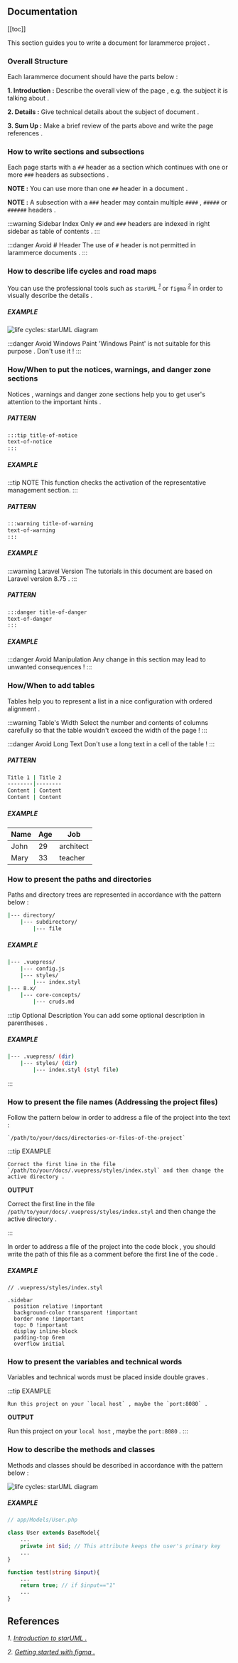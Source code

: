 ## Documentation

[[toc]]

This section guides you to write a document for larammerce project .

### Overall Structure

Each larammerce document should have the parts below :

**1. Introduction :** Describe the overall view of the page , e.g. the subject it is talking about .

**2. Details :** Give technical details about the subject of document .

**3. Sum Up :** Make a brief review of the parts above and write the page references .

### How to write sections and subsections

Each page starts with a `##` header as a section which continues with one or more `###` headers as subsections .

**NOTE :** You can use more than one `##` header in a document .

**NOTE :** A subsection with a `###` header may contain multiple `####` , `#####` or `######` headers .

:::warning Sidebar Index
Only `##` and `###` headers are indexed in right sidebar as table of contents .
:::

:::danger Avoid # Header
The use of `#` header is not permitted in larammerce documents .
:::

### How to describe life cycles and road maps

You can use the professional tools such as  `starUML`  *<sup>[1](#1)</sup>*  or  `figma`  *<sup>[2](#2)</sup>*  in order to visually describe the details .

##### EXAMPLE

![life cycles: starUML diagram](/03.png)

:::danger Avoid Windows Paint
'Windows Paint' is not suitable for this purpose . Don't use it !
:::

### How/When to put the notices, warnings, and danger zone sections

Notices , warnings and danger zone sections help you to get user's attention to the important hints .

##### PATTERN

```bash
:::tip title-of-notice
text-of-notice
:::
```

##### EXAMPLE

:::tip NOTE
This function checks the activation of the representative management section.
:::

##### PATTERN

```bash
:::warning title-of-warning
text-of-warning
:::
```

##### EXAMPLE

:::warning Laravel Version
The tutorials in this document are based on Laravel version 8.75 .
:::

##### PATTERN

```bash
:::danger title-of-danger
text-of-danger
:::
```

##### EXAMPLE

:::danger Avoid Manipulation
Any change in this section may lead to unwanted consequences !
:::

### How/When to add tables

Tables help you to represent a list in a nice configuration with ordered alignment .

:::warning Table's Width
Select the number and contents of columns carefully so that the table wouldn't exceed the width of the page !
:::

:::danger Avoid Long Text
Don't use a long text in a cell of the table !
:::

##### PATTERN

```bash
Title 1 | Title 2
--------|--------
Content | Content
Content | Content 
```

##### EXAMPLE

Name | Age | Job
-----|-----|---------
John |  29 | architect
Mary |  33 | teacher

### How to present the paths and directories

Paths and directory trees are represented in accordance with the pattern below :

```bash
|--- directory/
    |--- subdirectory/
        |--- file
```

##### EXAMPLE

```bash
|--- .vuepress/
    |--- config.js
    |--- styles/
        |--- index.styl
|--- 8.x/
    |--- core-concepts/
        |--- cruds.md
```

:::tip Optional Description
You can add some optional description in parentheses .

##### EXAMPLE

```bash
|--- .vuepress/ (dir)
    |--- styles/ (dir)
        |--- index.styl (styl file)
```
:::

### How to present the file names (Addressing the project files)

Follow the pattern below in order to address a file of the project into the text :

```
`/path/to/your/docs/directories-or-files-of-the-project`
```

 :::tip EXAMPLE
 ```
Correct the first line in the file `/path/to/your/docs/.vuepress/styles/index.styl` and then change the active directory .
```

**OUTPUT**

Correct the first line in the file `/path/to/your/docs/.vuepress/styles/index.styl` and then change the active directory .

:::

In order to address a file of the project into the code block , you should write the path of this file as a comment before the first line of the code .

##### EXAMPLE

```stylus
// .vuepress/styles/index.styl

.sidebar
  position relative !important
  background-color transparent !important
  border none !important
  top: 0 !important
  display inline-block
  padding-top 6rem
  overflow initial
```

### How to present the variables and technical words

 Variables and technical words must be placed inside double graves .

 :::tip EXAMPLE
 ```
Run this project on your `local host` , maybe the `port:8080` .
```

**OUTPUT**

Run this project on your `local host` , maybe the `port:8080` .
:::

### How to describe the methods and classes

Methods and classes should be described in accordance with the pattern below :

![life cycles: starUML diagram](/01-code.png)

##### EXAMPLE

```php
// app/Models/User.php

class User extends BaseModel{
    ...
    private int $id; // This attribute keeps the user's primary key
    ...
}

function test(string $input){
    ...
    return true; // if $input=="1"
    ...
}
```








## References

*1. <a name="1">[Introduction to starUML .](https://docs.staruml.io/)</a>*

*2. <a name="2">[Getting started with figma .](https://www.figma.com/)</a>*

